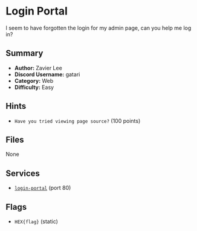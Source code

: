 # Login Portal
I seem to have forgotten the login for my admin page, can you help me log in?

## Summary
- **Author:** Zavier Lee
- **Discord Username:** gatari
- **Category:** Web
- **Difficulty:** Easy

## Hints
- `Have you tried viewing page source?` (100 points)

## Files
None

## Services
- [`login-portal`](service/login-portal) (port 80)


## Flags
- `HEX{flag}` (static)
